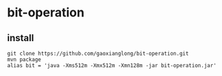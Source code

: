 # bit-operation
## install
```shell
git clone https://github.com/gaoxianglong/bit-operation.git
mvn package
alias bit = 'java -Xms512m -Xmx512m -Xmn128m -jar bit-operation.jar'
```
